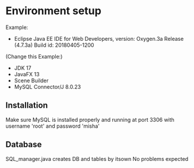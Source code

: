 # Environment setup

Example:

* Eclipse Java EE IDE for Web Developers, version: Oxygen.3a Release (4.7.3a) Build id: 20180405-1200

(Change this Example:)

* JDK 17
* JavaFX 13
* Scene Builder
* MySQL Connector/J 8.0.23

## Installation

Make sure MySQL is installed properly and running at port 3306 with username 'root' and password 'misha'

## Database

SQL_manager.java creates DB and tables by itsown
No problems expected